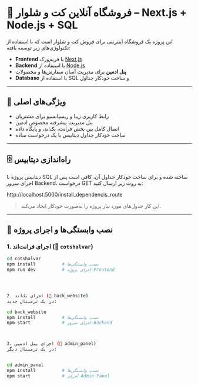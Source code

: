 # 👔 فروشگاه آنلاین کت و شلوار – Next.js + Node.js + SQL

این پروژه یک فروشگاه اینترنتی برای فروش کت و شلوار است که با استفاده از تکنولوژی‌های زیر توسعه یافته:

- **Frontend** با فریم‌ورک [Next.js](https://nextjs.org)
- **Backend** با استفاده از [Node.js](https://nodejs.org)
- **پنل ادمین** برای مدیریت آسان سفارش‌ها و محصولات
- **Database** با استفاده از SQL و ساخت خودکار جداول

---

## 🧠 ویژگی‌های اصلی

- رابط کاربری زیبا و ریسپانسیو برای مشتریان
- پنل مدیریت پیشرفته مخصوص ادمین
- اتصال کامل بین بخش فرانت، بک‌اند، و پایگاه داده
- ساخت خودکار جداول دیتابیس با یک درخواست ساده

---

## 🗄️ راه‌اندازی دیتابیس

دیتابیس پروژه با SQL ساخته شده و برای ساخت خودکار جداول آن، کافی است پس از اجرای سرور Backend، درخواست GET به روت زیر ارسال کنید:

http://localhost:5000/install_dependencis_route


> این کار جدول‌های مورد نیاز پروژه را به‌صورت خودکار ایجاد می‌کند.

---

## 🔧 نصب وابستگی‌ها و اجرای پروژه

### 1. اجرای فرانت‌اند (📁 `cotshalvar`)

```bash
cd cotshalvar
npm install          # نصب وابستگی‌ها
npm run dev          # اجرای پروژه Frontend




2. اجرای بک‌اند (📁 back_website)
در یک ترمینال جدید:

cd back_website
npm install          # نصب وابستگی‌ها
npm start            # اجرای سرور Backend



3. اجرای پنل ادمین (📁 admin_panel)
در یک ترمینال دیگر:


cd admin_panel
npm install          # نصب وابستگی‌ها
npm start            # اجرای Admin Panel


